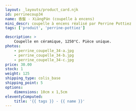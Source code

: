 ```yaml
---
layout: _layouts/product_card.njk
id: perrinecoup34
name: 香盤 - XiāngPán (coupelle à encens)
mini_descr: coupelle à encens réalisé par Perrine Pottiez
tags: ['produit', 'perrine-pottiez']

description: >
    Coupelle en céramique, 1250°C. Pièce unique.
photos:
    - perrine_coupelle_34-a.jpg
    - perrine_coupelle_34-b.jpg
    - perrine_coupelle_34-c.jpg
price: 30.00
stock: 1
weight: 125
shipping_type: colis_base
shipping_point: 5
options:
    dimensions: 10cm x 1,5cm
eleventyComputed:
    title: '{{ tags }} - {{ name }}'
---
```

